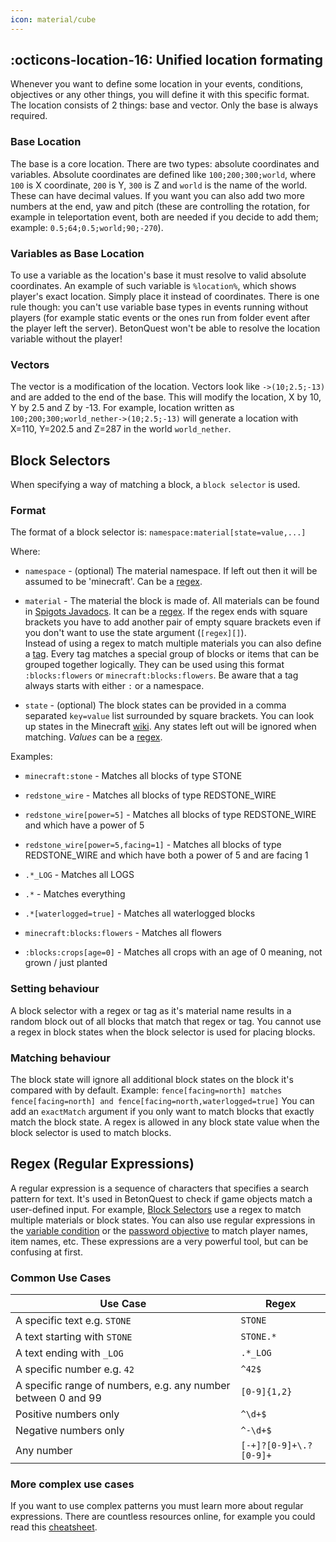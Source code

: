 ```yaml
---
icon: material/cube
---
```


## :octicons-location-16: Unified location formating

Whenever you want to define some location in your events, conditions, objectives or any other things, you will define it
with this specific format. The location consists of 2 things: base and vector. Only the base is always required.

### Base Location
The base is a core location. There are two types: absolute coordinates and variables. Absolute coordinates are
defined like `100;200;300;world`, where `100` is X coordinate, `200` is Y, `300` is Z and `world` is the name of the
world. These can have decimal values. If you want you can also add two more numbers at the end, yaw and pitch 
(these are controlling the rotation, for example in teleportation event, both are needed if you decide to add them;
example: `0.5;64;0.5;world;90;-270`).

### Variables as Base Location
To use a variable as the location's base it must resolve to valid absolute coordinates. An example of such variable 
is `%location%`, which shows player's exact location. Simply place it instead of coordinates. There is one rule though:
you can't use variable base types in events running without players (for example static events or the ones run from
folder event after the player left the server). BetonQuest won't be able to resolve the location variable without the
player!

### Vectors
The vector is a modification of the location. Vectors look like `->(10;2.5;-13)` and are added
to the end of the base. This will modify the location, X by 10, Y by 2.5 and Z by -13. For example, location written as
`100;200;300;world_nether->(10;2.5;-13)` will generate a location with X=110, Y=202.5 and Z=287 in the world `world_nether`.

## Block Selectors

When specifying a way of matching a block, a `block selector` is used.

### Format

The format of a block selector is: `namespace:material[state=value,...]`

Where:

  - `namespace` - (optional) The material namespace. If left out then it will be assumed to be 'minecraft'.
   Can be a [regex](#regex-regular-expressions).
  
  - `material` - The material the block is made of. All materials can be found in
  [Spigots Javadocs](https://hub.spigotmc.org/javadocs/spigot/org/bukkit/Material.html). 
  It can be a [regex](#regex-regular-expressions).
  If the regex ends with square brackets you have to add another pair of empty square brackets even if you don't want to 
  use the state argument (`[regex][]`).  
  Instead of using a regex to match multiple materials you can also define a [tag](https://minecraft.gamepedia.com/Tag).
  Every tag matches a special group of blocks or items that can be grouped together logically. They can be used using this format `:blocks:flowers` or `minecraft:blocks:flowers`.
  Be aware that a tag always starts with either `:` or a namespace. 
  
  - `state` - (optional) The block states can be provided in a comma separated `key=value` list surrounded by square brackets.
   You can look up states in the Minecraft [wiki](https://minecraft.gamepedia.com/Block_states).
   Any states left out will be ignored when matching.
   *Values* can be a [regex](#regex-regular-expressions).

Examples:

  - `minecraft:stone` - Matches all blocks of type STONE
  
  - `redstone_wire` - Matches all blocks of type REDSTONE_WIRE
  
  - `redstone_wire[power=5]` - Matches all blocks of type REDSTONE_WIRE and which have a power of 5
  
  - `redstone_wire[power=5,facing=1]` - Matches all blocks of type REDSTONE_WIRE and which have both a power of 5 and are facing 1
  
  - `.*_LOG` - Matches all LOGS
  
  - `.*` - Matches everything
  
  - `.*[waterlogged=true]` - Matches all waterlogged blocks
  
  - `minecraft:blocks:flowers` - Matches all flowers
  
  - `:blocks:crops[age=0]` - Matches all crops with an age of 0 meaning, not grown / just planted

### Setting behaviour

A block selector with a regex or tag as it's material name results in a random block out of all blocks that match that regex or tag.
You cannot use a regex in block states when the block selector is used for placing blocks.

### Matching behaviour

The block state will ignore all additional block states on the block it's compared with by default.
Example: `fence[facing=north] matches fence[facing=north] and fence[facing=north,waterlogged=true]`
You can add an `exactMatch` argument if you only want to match blocks that exactly match the block state. 
A regex is allowed in any block state value when the block selector is used to match blocks.

## Regex (Regular Expressions)
A regular expression is a sequence of characters that specifies a search pattern for text. It's used in BetonQuest to
check if game objects match a user-defined input. For example, [Block Selectors](#block-selectors) use a regex to match
multiple materials or block states. You can also use regular expressions in the 
[variable condition](Building-Blocks/Conditions-List.md#variable-variable) or the 
[password objective](Building-Blocks/Objectives-List.md#password-password) to match player names, item names, etc. These expressions are
a very powerful tool, but can be confusing at first.

### Common Use Cases

| Use Case                                                      | Regex                  |
|---------------------------------------------------------------|------------------------|
| A specific text e.g. `STONE`                                  | `STONE`                |
| A text starting with `STONE`                                  | `STONE.*`              |
| A text ending with `_LOG`                                     | `.*_LOG`               |
| A specific number e.g. `42`                                   | `^42$`                 |
| A specific range of numbers, e.g. any number between 0 and 99 | `[0-9]{1,2}`           |
| Positive numbers only                                         | `^\d+$`                |
| Negative numbers only                                         | `^-\d+$`               |
| Any number                                                    | `[-+]?[0-9]+\.?[0-9]+` |

### More complex use cases

If you want to use complex patterns you must learn more about regular expressions. There are countless resources online,
for example you could read this 
[cheatsheet](https://medium.com/factory-mind/regex-tutorial-a-simple-cheatsheet-by-examples-649dc1c3f285).
